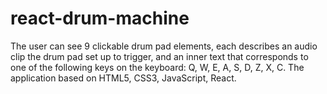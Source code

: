 # react-drum-machine
 The user can see 9 clickable drum pad elements, each describes an audio clip the drum pad set up to trigger, and an inner text that corresponds to one of the following keys on the keyboard: Q, W, E, A, S, D, Z, X, C. The application based on HTML5, CSS3, JavaScript, React. 
